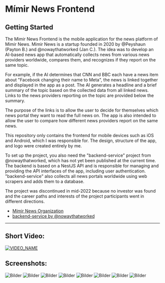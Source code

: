 # Mímir News Frontend
## Getting Started

The Mimir News Frontend is the mobile application for the news platform of Mimir News. Mimir News is a startup founded in 2020 by @Peyshaun (Payton B.) and @nowaythatworked (Jan C.). The idea was to develop an AI-based news app that automatically collects news from various news providers worldwide, compares them, and recognizes if they report on the same topic.

For example, if the AI ​​determines that CNN and BBC each have a news item about "Facebook changing their name to Meta", the news is linked together and displayed in the app as a post. The AI ​​generates a headline and a brief summary of the topic based on the collected data from all linked news. Links to the news providers reporting on the topic are provided below the summary.

The purpose of the links is to allow the user to decide for themselves which news portal they want to read the full news on. The app is also intended to allow the user to compare how different news providers report on the same news.

This repository only contains the frontend for mobile devices such as iOS and Android, which I was responsible for. The design, structure of the app, and logo were created entirely by me.

To set up the project, you also need the "backend-service" project from @nowaythatworked, which has not yet been published at the current time. The backend is based on a NestJS API and is responsible for managing and providing the API interfaces of the app, including user authentication. "backend-service" also collects all news portals worldwide using web scrapers and adds them to a database.

The project was discontinued in mid-2022 because no investor was found and the career paths and interests of the project participants went in different directions.


- [Mímir News Organization](https://github.com/AI-News-2021)
- [backend-service by @nowaythatworked](https://github.com/)

---

## Short Video:
[![VIDEO_NAME](https://cdn.discordapp.com/attachments/926533178188005386/971800380180672654/Screenshot_1651765505.png)](https://cdn.discordapp.com/attachments/926533178188005386/1083433300531630222/VIDEO-2022-03-23-15-44-15.mp4)


## Screenshots:
![Bilder](https://cdn.discordapp.com/attachments/926533178188005386/1083433895367803000/Mimir_Logo_Round_Edges.png)
![Bilder](https://cdn.discordapp.com/attachments/926533178188005386/1083433971385380904/Mimir_Text_Logo_Cropped.png)
![Bilder](https://cdn.discordapp.com/attachments/926533178188005386/971800381980037140/Screenshot_1651765459.png)
![Bilder](https://cdn.discordapp.com/attachments/926533178188005386/971800380809809940/Screenshot_1651765479.png)
![Bilder](https://cdn.discordapp.com/attachments/926533178188005386/971800380180672654/Screenshot_1651765505.png)
![Bilder](https://cdn.discordapp.com/attachments/926533178188005386/971800379765440532/Screenshot_1651765510.png)
![Bilder](https://cdn.discordapp.com/attachments/926533178188005386/971800381661249616/Screenshot_1651765463.png)
![Bilder](https://cdn.discordapp.com/attachments/926533178188005386/1083434423669768262/Wallpaper_iPhoneX.png)

